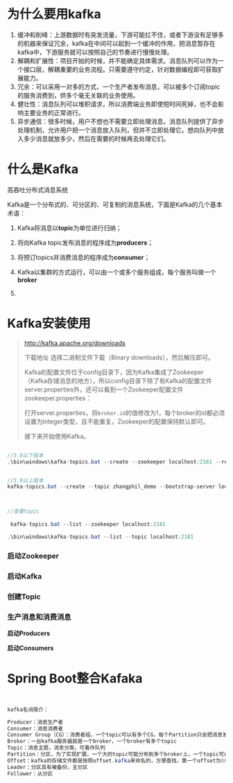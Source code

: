 # 为什么要用kafka

1. 缓冲和削峰：上游数据时有突发流量，下游可能扛不住，或者下游没有足够多的机器来保证冗余，kafka在中间可以起到一个缓冲的作用，把消息暂存在kafka中，下游服务就可以按照自己的节奏进行慢慢处理。
2. 解耦和扩展性：项目开始的时候，并不能确定具体需求。消息队列可以作为一个接口层，解耦重要的业务流程。只需要遵守约定，针对数据编程即可获取扩展能力。
3. 冗余：可以采用一对多的方式，一个生产者发布消息，可以被多个订阅topic的服务消费到，供多个毫无关联的业务使用。
4. 健壮性：消息队列可以堆积请求，所以消费端业务即使短时间死掉，也不会影响主要业务的正常进行。
5. 异步通信：很多时候，用户不想也不需要立即处理消息。消息队列提供了异步处理机制，允许用户把一个消息放入队列，但并不立即处理它。想向队列中放入多少消息就放多少，然后在需要的时候再去处理它们。





# 什么是Kafka

高吞吐分布式消息系统







Kafka是一个分布式的、可分区的、可复制的消息系统，下面是Kafka的几个基本术语：

1. Kafka将消息以**topic**为单位进行归纳；
2. 将向Kafka topic发布消息的程序成为**producers**；
3. 将预订topics并消费消息的程序成为**consumer**；
4. Kafka以集群的方式运行，可以由一个或多个服务组成，每个服务叫做一个**broker**







1. 

# Kafka安装使用

> http://kafka.apache.org/downloads
>
> 下载地址   选择二进制文件下载（Binary downloads），然后解压即可。
>
> Kafka的配置文件位于config目录下，因为Kafka集成了Zookeeper（Kafka存储消息的地方），所以config目录下除了有Kafka的配置文件server.properties外，还可以看到一个Zookeeper配置文件zookeeper.properties：
>
> 打开server.properties，将`broker.id`的值修改为1，每个broker的id都必须设置为Integer类型，且不能重复。Zookeeper的配置保持默认即可。
>
> 接下来开始使用Kafka。

```java

//3.0以下版本
.\bin\windows\kafka-topics.bat --create --zookeeper localhost:2181 --replication-factor 1 --partitions 3 --topic test


//3.0以上版本
kafka-topics.bat --create --topic zhangphil_demo --bootstrap-server localhost:9092



//查看topic
    
 kafka-topics.bat --list --zookeeper localhost:2181

.\bin\windows\kafka-topics.bat --list --topic localhost:2181

```

### 启动Zookeeper

### 启动Kafka

### 创建Topic

### 生产消息和消费消息

**启动Producers**

**启动Consumers**

# Spring Boot整合Kafaka

```


```

```java
kafka名词简介：

Producer：消息生产者
Consumer：消息消费者
Consumer Group（CG）：消费者组，一个topic可以有多个CG，每个Partition只会把消息发送给GG中的一个Consumer
Broker：一台kafka服务器就是一个broker，一个broker有多个topic
Topic：消息主题，消息分类，可看作队列
Partition：分区，为了实现扩展，一个大的topic可能分布到多个broker上，一个topic可以分为多个partition，partition中的每条消息都会被分配一个有序的id（offset），每个partiton中的消息是有序的。
Offset：kafka的存储文件都是按照offset.kafka来命名的，方便查找，第一个offset为0000000000.kafka。
Leader：分区具有被备份，主分区
Follower：从分区
```


